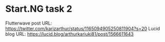 # Start.NG task 2
Flutterwave post URL: https://twitter.com/karizarthur/status/1165094905250811904?s=20
Lucid blog URL: https://lucid.blog/arthurkariuki81/post/1566611643

